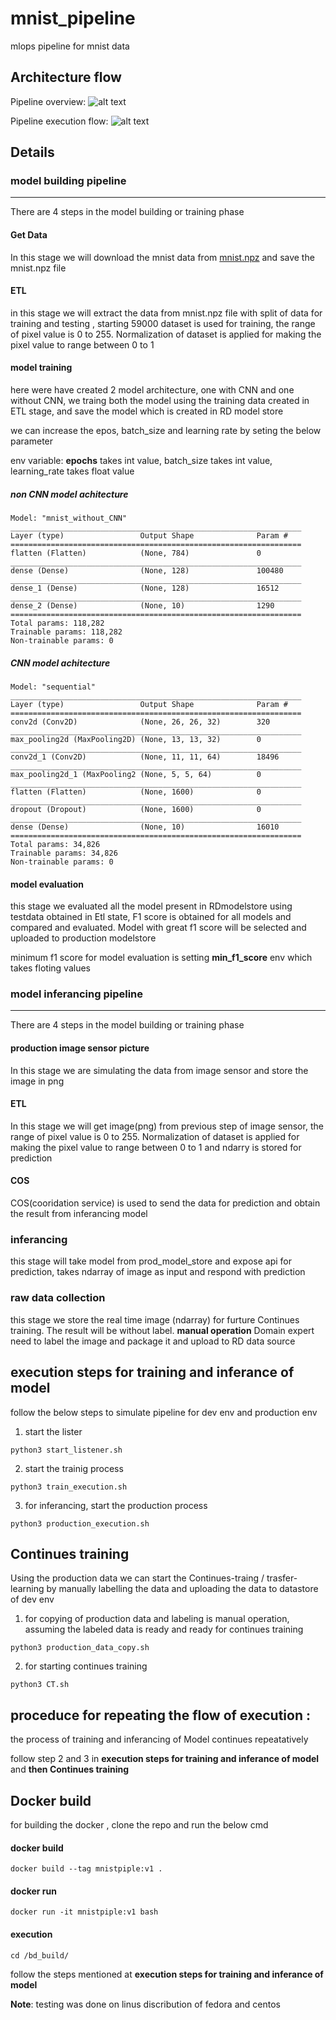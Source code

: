 # mnist_pipeline
mlops pipeline for mnist data

Architecture flow
-----------
Pipeline overview: 
![alt text](https://raw.githubusercontent.com/poornachandratejasvi/mnist_pipeline/main/picture/mnist-overall.png "pipeline overviw")

Pipeline execution flow: 
![alt text](https://raw.githubusercontent.com/poornachandratejasvi/mnist_pipeline/main/picture/mnist-detailed.png "execution flow")


Details
-----------
### model building pipeline
-----------

There are 4 steps in the model building or training phase

#### Get Data
In this stage we will download the mnist data from [mnist.npz](https://storage.googleapis.com/tensorflow/tf-keras-datasets/mnist.npz) and save the mnist.npz file

#### ETL

in this stage we will extract the data from mnist.npz file with split of data for training and testing , starting 59000 dataset is used for training, the range of pixel value is 0 to 255. Normalization of dataset is applied for making the pixel value to range between 0 to 1

#### model training

here were have created 2 model architecture, one with CNN and one without CNN, we traing both the model using the training data created in ETL stage, and save the model which is created in RD model store

we can increase the epos, batch_size and learning rate by seting the below parameter

env variable: **epochs** takes int value, batch_size takes int value, learning_rate takes float value

##### non CNN model achitecture

```
Model: "mnist_without_CNN"
_________________________________________________________________
Layer (type)                 Output Shape              Param #   
=================================================================
flatten (Flatten)            (None, 784)               0         
_________________________________________________________________
dense (Dense)                (None, 128)               100480    
_________________________________________________________________
dense_1 (Dense)              (None, 128)               16512     
_________________________________________________________________
dense_2 (Dense)              (None, 10)                1290      
=================================================================
Total params: 118,282
Trainable params: 118,282
Non-trainable params: 0
```

##### CNN model achitecture

```
Model: "sequential"
_________________________________________________________________
Layer (type)                 Output Shape              Param #   
=================================================================
conv2d (Conv2D)              (None, 26, 26, 32)        320       
_________________________________________________________________
max_pooling2d (MaxPooling2D) (None, 13, 13, 32)        0         
_________________________________________________________________
conv2d_1 (Conv2D)            (None, 11, 11, 64)        18496     
_________________________________________________________________
max_pooling2d_1 (MaxPooling2 (None, 5, 5, 64)          0         
_________________________________________________________________
flatten (Flatten)            (None, 1600)              0         
_________________________________________________________________
dropout (Dropout)            (None, 1600)              0         
_________________________________________________________________
dense (Dense)                (None, 10)                16010     
=================================================================
Total params: 34,826
Trainable params: 34,826
Non-trainable params: 0

```
#### model evaluation

this stage we evaluated all the model present in RDmodelstore using testdata obtained in Etl state, F1 score is obtained for all models and compared and evaluated. Model with great f1 score will be selected and uploaded to production modelstore

minimum f1 score for model evaluation is setting **min_f1_score** env which takes floting values


### model inferancing pipeline
-----------

There are 4 steps in the model building or training phase



#### production image sensor picture
In this stage we are simulating the data from image sensor and store the image in png

#### ETL

In this stage we will get image(png) from previous step of image sensor, the range of pixel value is 0 to 255. Normalization of dataset is applied for making the pixel value to range between 0 to 1 and ndarry is stored for prediction

#### COS

COS(cooridation service) is used to send the data for prediction and obtain the result from inferancing model

### inferancing 

this stage will take model from prod_model_store and expose api for prediction, takes ndarray of image as input and respond with prediction 

### raw data collection

this stage we store the real time image (ndarray) for furture Continues training. The result will be without label. **manual operation** Domain expert need to label the image and package it and upload to RD data source




execution steps for training and inferance of model
-----------

follow the below steps to simulate pipeline for dev env and production env
1. start the lister
  
  ```python3 start_listener.sh```
  
2. start the trainig process
  
  ```python3 train_execution.sh```
  
3. for inferancing, start the production process
  
  ```python3 production_execution.sh```


  

Continues training
-----------
Using the production data we can start the Continues-traing / trasfer-learning by manually labelling the data and uploading the data to datastore of dev env

1. for copying of production data and labeling is manual operation, assuming the labeled data is ready and ready for continues training

  ```python3 production_data_copy.sh``` 

2. for starting continues training

  ```python3 CT.sh```


proceduce for repeating the flow of execution : 
-----------
the process of training and inferancing of Model continues repeatatively 

follow step 2 and 3 in **execution steps for training and inferance of model** and **then Continues training**



Docker build
-----------

for building the docker , clone the repo and run the below cmd

#### docker build

```docker build --tag mnistpiple:v1 .```

#### docker run

```docker run -it mnistpiple:v1 bash```

#### execution

```cd /bd_build/```

follow the steps mentioned at **execution steps for training and inferance of model**



**Note**: testing was done on linus discribution of fedora and centos  
  

